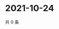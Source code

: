 # 2021-10-24

共 0 条

<!-- BEGIN WEIBO -->
<!-- 最后更新时间 Sun Oct 24 2021 07:08:09 GMT+0800 (China Standard Time) -->

<!-- END WEIBO -->
